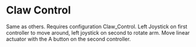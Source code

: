 # Claw Control 
Same as others. Requires configuration Claw_Control. Left Joystick on first controller to move around, left joystick on second to rotate arm. Move linear actuator with the A button on the second controller.

